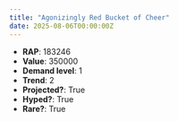 ```yaml
---
title: "Agonizingly Red Bucket of Cheer"
date: 2025-08-06T00:00:00Z
---
```

- **RAP**: 183246
- **Value**: 350000
- **Demand level**: 1
- **Trend**: 2
- **Projected?**: True
- **Hyped?**: True
- **Rare?**: True
